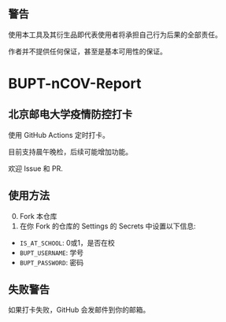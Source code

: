 ## **警告**
使用本工具及其衍生品即代表使用者将承担自己行为后果的全部责任。

作者并不提供任何保证，甚至是基本可用性的保证。

# BUPT-nCOV-Report
## 北京邮电大学疫情防控打卡

使用 GitHub Actions 定时打卡。

目前支持晨午晚检，后续可能增加功能。

欢迎 Issue 和 PR.

## 使用方法
0. Fork 本仓库
0. 在你 Fork 的仓库的 Settings 的 Secrets 中设置以下信息:
- `IS_AT_SCHOOL`: 0或1，是否在校
- `BUPT_USERNAME`: 学号
- `BUPT_PASSWORD`: 密码

## 失败警告
如果打卡失败，GitHub 会发邮件到你的邮箱。
